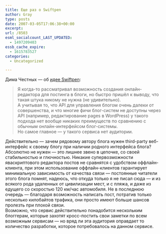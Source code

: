 ```yaml
---
title: Еще раз о Swiftpen
author: Gray
type: posts
date: 2007-03-05T17:06:38+00:00
excerpt:
url: /8503
esml_socialcount_LAST_UPDATED:
  - 1497209403
essb_cache_expire:
  - 1615783527
categories:
  - Uncategorized

---
```








Дима Честных &#8212; об <a href="http://sellme.ru/linked/obzor-swiftpen" target="_blank">идее Swiftpen</a>:

> Я когда-то рассматривал возможность создания онлайн-редактора для постинга в блоги, но быстро пришёл к выводу, что такая штука никому не нужна (не удивительно).  
> А учитывая то, что API для управления блогом очень далеки от совершенства, и что многие фичи блог-систем не доступны через API (например, редактирование pages в WordPress) у такого подхода нет вообще никаких преимуществ по сравнению с обычным онлайн-интерфейсом блог-системы.  
> Но самое главное — у такого сервиса нет аудитории.

Действительно &#8212; зачем рядовому автору блога нужен third-party веб-интерфейс к своему блогу при наличии родного интерфейса блога? Абсолютно не нужен &#8212; это лишнее звено в цепочке, со своей стабильностью и глючностью. Никакие супервозможности яваскриптового редактора постов не сравнятся с удобством оффлайн-клиента, при этом использование оффлайн-клиентов гарантирует минимальную зависимость от качества связи &#8212; постоянные читатели этого блога помнят, надеюсь, что откуда только я не писал сюда &#8212; и из всякого рода удаленных от цивилизации мест, и с пляжа, и даже из едущего со скоростью 120 км/час автомобиля. Не в последнюю очередь &#8212; благодаря возможность написать пост, потратив только несколько килобайтов трафика, они просто имеют больше шансов пролезть при плохой связи.  
Возможно, что сервис действительно понадобится нескольким блоггерам, которые захотят кросс-постить свои заметки по всем возможным сервисам &#8212; но вряд ли эта аудитория оправдает то количество разработки, которое потребовалось на данном сервисе.